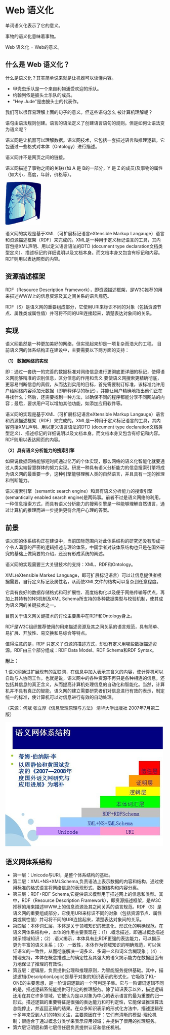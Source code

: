 
# Web 语义化

单词语义化表示了它的意义。

事物的语义化意味着事物。

Web 语义化 = Web的意义。

## 什么是 Web 语义化？

什么是语义化？其实简单说来就是让机器可以读懂内容。

*   甲壳虫乐队是一个来自利物浦受欢迎的乐队。
*   约翰列侬是披头士乐队的成员。
*   "Hey Jude"是由披头士的代表作。

我们可以很容易理解上面的句子的意义。但这些语句怎么 被计算机理解呢？

语句由语法规则创建。语言的语法定义了创建语言语句的规则。但是如何让语法变为语义呢？

语义网是让机器可以理解数据。语义网技术，它包括一套描述语言和推理逻辑。它包通过一些格式对本体（Ontology）进行描述。

语义网并不是网页之间的链接。

语义网描述了事物之间的关联(（如 A 是 B的一部分，Y 是 Z 的成员)及事物的属性（如大小，高度，年龄，价格等）。

![The Web](../img/semweb.gif)

语义网的实现是基于XML（可扩展标记语言eXtensible Markup Langauge）语言和资源描述框架（RDF）来完成的。XML是一种用于定义标记语言的工具，其内容包括XML声明、用以定义语言语法的DTD (document type declaration文档类型定义）、描述标记的详细说明以及文档本身。而文档本身又包含有标记和内容。RDF则用以表达网页的内容。

## 资源描述框架

RDF（Resource Description Framework），即资源描述框架，是W3C推荐的用来描述WWW上的信息资源及其之间关系的语言规范。

RDF（S）是语义网的重要组成部分，它使用URI来标识不同的对象（包括资源节点、属性类或属性值）并可将不同的URI连接起来，清楚表达对象间的关系。

## 实现

语义网虽然是一种更加美好的网络，但实现起来却是一项复杂而浩大的工程。 目前语义网的体系结构正在建设中，主要需要以下两方面的支持：

**（1） 数据网络的实现**

即：通过一套统一的完善的数据标准对网络信息进行更彻底更详细的标记，使得语义网能够精准的识别信息，区分信息的作用和含义 要使语义网搜索更精确彻底，更容易判断信息的真假，从而达到实用的目标，首先需要制订标准，该标准允许用户给网络内容添加元数据（即解释详尽的标记），并能让用户精确地指出他们正在寻找什么；然后，还需要找到一种方法，以确保不同的程序都能分享不同网站的内容；最后，要求用户可以增加其他功能，如添加应用软件等。

语义网的实现是基于XML（可扩展标记语言eXtensible Markup Langauge）语言和资源描述框架（RDF）来完成的。XML是一种用于定义标记语言的工具，其内容包括XML声明、用以定义语言语法的DTD (document type declaration文档类型定义）、描述标记的详细说明以及文档本身。而文档本身又包含有标记和内容。RDF则用以表达网页的内容。

**（2）具有语义分析能力的搜索引擎**

如果说数据网络能够短时间通过亿万的个体实现，那么网络的语义化智能化就要通过人类尖端智慧群体的努力实现。研发一种具有语义分析能力的信息搜索引擎将成为语义网的最重要一步，这种引擎能够理解人类的自然语言，并且具有一定的推理和判断能力。

语义搜索引擎（semantic search engine）和具有语义分析能力的搜索引擎(semantically enabled search engine)是两码事。前者不过是语义网络的利用，一种信息搜索方式，而具有语义分析能力的搜索引擎是一种能够理解自然语言，通过计算机的推理而进一步提供更符合用户心理的答案。

## 前景

语义网的体系结构正在建设中，当前国际范围内对此体系结构的研究还没有形成一个令人满意的严密的逻辑描述与理论体系，中国学者对该体系结构也只是在国外研究的基础上做简要的介绍，还没有形成系统的阐述。

语义网的实现需要三大关键技术的支持：XML、RDF和Ontology。

XML(eXtensible Marked Language，即可扩展标记语言）可以让信息提供者根据需要，自行定义标记及属性名，从而使XML文件的结构可以复杂到任意程度。

它具有良好的数据存储格式和可扩展性、高度结构化以及便于网络传输等优点，再加上其特有的NS机制及XML Schema所支持的多种数据类型与校验机制，使其成为语义网的关键技术之一。

目前关于语义网关键技术的讨论主要集中在RDF和Ontology身上。

RDF是W3C组织推荐使用的用来描述资源及其之间关系的语言规范，具有简单、易扩展、开放性、易交换和易综合等特点。

值得注意的是，RDF 只定义了资源的描述方式，却没有定义用哪些数据描述资源。RDF由三个部分组成：RDF Data Model、RDF Schema和RDF Syntax。

**附上：**

1.语义网通过扩展现有的互联网，在信息中加入表示其含义的内容，使计算机可以自动与人协同工作。也就是说，语义网中的各种资源不再只是各种相连的信息，还包括其信息的真正含义，从而提高计算机处理信息的自动化和智能化。当然，计算机并不具有真正的智能，语义网的建立需要研究者们对信息进行有效的表示，制定统一的标准，使计算机可以对信息进行有效的自动处理。

（来源：何斌 张立厚《信息管理原理与方法》 清华大学出版社 2007年7月第二版）

[![2e5f2342fce47d514dc298da7f3f484f_m](../img/2e5f2342fce47d514dc298da7f3f484f_m.jpg)](../img/2e5f2342fce47d514dc298da7f3f484f_m.jpg)

## 语义网体系结构

*   第一层：Unicode与URI，是整个体系结构的基础。
*   第二层：XML+NS+XMLSchema,负责语法上表示数据的内容和结构，通过使用标准的格式语言将网络信息的表现形式、数据结构和内容分离。
*   第三层：RDF+RDF Schema,它提供语义模型用于描述网上的信息和类型。其中，RDF（Resource Description Framework），即资源描述框架，是W3C推荐的用来描述WWW上的信息资源及其之间关系的语言规范。RDF（S）是语义网的重要组成部分，它使用URI来标识不同的对象（包括资源节点、属性类或属性值）并可将不同的URI连接起来，清楚表达对象间的关系。
*   第四层：本体词汇层，本体是关于领域知识的概念化、形式化的明确规范。在语义网体系结构中，本体的作用主要表现在：（1）.概念描述，即通过概念描述揭示领域知识；（2）.语义揭示，本体具有比RDF更强的表达能力，可以揭示更为丰富的语义关系；（3）.一致性，本体作为领域知识的明确规范，可以保证语义的一致性，从而彻底解决一词多义、多词一义和词义含糊现象；（4）. 推理支持，本体在概念描述上的确定性及其强大的语义揭示能力在数据层面有力地保证了推理的有效性。
*   第五层：逻辑层，负责提供公理和推理原则，为智能服务提供基础。其中，描述逻辑(DescriptionLogic)是基于对象的知识表示的形式化，它吸取了KL-ONE的主要思想，是一阶谓词逻辑的一个可判定子集。它与一阶谓词逻辑不同的是，描述逻辑系统能提供可判定的推理服务。除了知识表示以外，描述逻辑还用在其它许多领域，它被认为是以对象为中心的表示语言的最为重要的归一形式。描述逻辑的重要特征是很强的表达能力和可判定性，它能保证推理算法总能停止，并返回正确的结果。在众多知识表示的形式化方法中，描述逻辑在十多年来受到人们的特别关注，主要原因在于：它们有清晰的模型-理论机制；很适合于通过概念分类学来表示应用领域；并提供了很用的推理服务。
*   第六层证明层和第七层信任层负责提供认证和信任机制。

